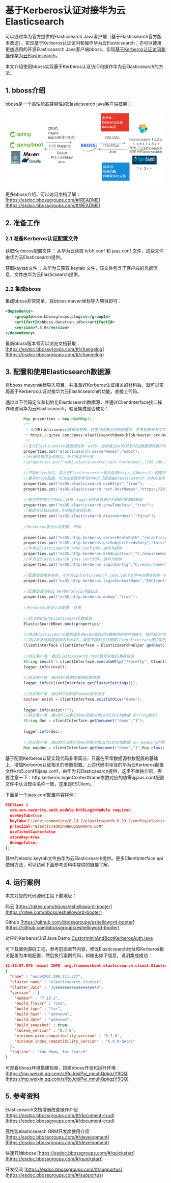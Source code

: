 # 基于Kerberos认证对接华为云Elasticsearch

可以通过华为官方提供的Elasticsearch Java客户端（基于Elasticsearch官方版本改造），实现基于Kerberos认证访问和操作华为云Elasticsearch；亦可以使用更加通用的开源Elasticsearch Java客户端bboss，实现[基于Kerberos认证访问和操作华为云Elasticsearch](https://esdoc.bbossgroups.com/#/development?id=_212-kerberos%E8%AE%A4%E8%AF%81%E9%85%8D%E7%BD%AE)。

本文介绍使用bboss实现基于Kerberos认证访问和操作华为云Elasticsearch的方法。
## 1. bboss介绍  
bboss是一个高性能高兼容性的Elasticsearch java客户端框架：

![](images\client-Elasticsearch.png)

更多bboss介绍，可以访问文档了解：[https://esdoc.bbossgroups.com/#/README](https://esdoc.bbossgroups.com/#/README)

## 2. 准备工作
### 2.1 准备Kerberos认证配置文件
获取Kerberos配置文件 ：从华为云获取 krb5.conf 和 jaas.conf 文件，这些文件由华为云Elasticsearch提供。

获取keytab文件 ：从华为云获取 keytab 文件，该文件包含了客户端的凭据信息，文件由华为云Elasticsearch提供。
### 2.2 集成bboss
集成bboss非常简单，将bboss maven坐标导入项目即可：
```xml
<dependency>
    <groupId>com.bbossgroups.plugins</groupId>
    <artifactId>bboss-datatran-jdbc</artifactId>
    <version>7.5.0</version>
</dependency>
```

最新bboss版本号可以浏览文档获取：
[https://esdoc.bbossgroups.com/#/changelog](https://esdoc.bbossgroups.com/#/changelog)

## 3. 配置和使用Elasticsearch数据源
将bboss maven坐标导入项目，并准备好Kerberos认证相关的材料后，就可以实现基于Kerberos认证对接华为云Elasticsearch的功能，直接上代码。

通过以下代码定义和初始化Elasticsearch数据源，并通过ClientInterface接口操作和访问华为云Elasticsearch，验证集成是否成功：

```java
		Map properties = new HashMap();
        /**
         * 配置Elasticsearch数据源参数，这里只设置必须的配置项，更多配置参考文件：
         * https://gitee.com/bboss/elasticsearchdemo/blob/master/src/main/resources/application.properties
         */
        //定义Elasticsearch数据源名称：esDS，后续通过esDS获取对应数据源的客户端API操作和访问Elasticsearch
        properties.put("elasticsearch.serverNames","esDS");
        //es服务器地址和端口，多个用逗号分隔
        //properties.put("esDS.elasticsearch.rest.hostNames","192.168.137.1:8200");

		//开启https协议，华为云Elasticsearch一般会启用https,在bboss中，配置开启https协议的Elasticsearch节点地址时，需带上https://协议头；
		//更多https配置，可浏览后面参考资料中的【高性能elasticsearch ORM开发库使用介绍】了解
        properties.put("esDS.elasticsearch.useHttps","true");
        properties.put("esDS.elasticsearch.rest.hostNames","https://202.280.211.227:9280,https://202.280.211.227:9281,https://202.280.211.227:9282");
 
        //是否在控制台打印dsl语句，log4j组件日志级别为INFO或者DEBUG
        properties.put("esDS.elasticsearch.showTemplate","true");
        //集群节点自动发现,关闭服务发现机制
        properties.put("esDS.elasticsearch.discoverHost","false");
      
        //Kerberos安全认证配置--开始
        
        properties.put("esDS.http.kerberos.serverRealmPath","/elasticsearch/serverrealm");//配置华为云Elasticsearch服务端Princpal查询服务地址
        properties.put("esDS.http.kerberos.useSubjectCredsOnly","false");
        //华为云Elasticsearch krb5.conf文件，由华为提供
        properties.put("esDS.http.kerberos.krb5Location","C:/environment/es/8.13.2/elasticsearch-8.13.2/config/krb5.conf");
        //华为云Elasticsearch jaas.conf文件，由华为提供
        properties.put("esDS.http.kerberos.loginConfig","C:/environment/es/8.13.2/elasticsearch-8.13.2/config/jaas.conf");

        //配置登录模块名称，与华为云Elasticsearch jaas.conf文件中的模块名称一致
        properties.put("esDS.http.kerberos.loginContextName","ESClient");
        
        //配置是否debug Kerberos认证详细日志
        properties.put("esDS.http.kerberos.debug","true");

        //Kerberos安全认证配置--结束
        
        //启动和初始化Elasticsearch数据源
        ElasticSearchBoot.boot(properties);
        
        //通过Elasticsearch数据源名称esDS获取对应数据源的客户端API，操作和访问Elasticsearch
        //可以反复根据数据源名称esDS，调用下面的方法获取ClientInterface接口实例，始终返回单实例多线程安全的ClientInterface对象
        ClientInterface clientInterface = ElasticSearchHelper.getRestClientUtil("esDS");
        
        //验证客户端：通过Elasticsearch rest服务获取ES集群信息
        String result = clientInterface.executeHttp("/?pretty", ClientInterface.HTTP_GET);
        logger.info(result);
        
        //验证客户端：通过API获取ES集群配置参数
        logger.info(clientInterface.getClusterSettings());

        //验证客户端：通过API判断索引demo是否存在
        boolean exist = clientInterface.existIndice("demo");

        logger.info(exist+"");
        //验证客户端：通过API从索引demo获取文档id为1的文档数据（String报文）
        String doc = clientInterface.getDocument("demo","1");

        logger.info(doc);

        //验证客户端：通过API从索引demo获取文档id为1的文档数据（or mapping示例：返回Map结构的数据，亦可以转换为PO对象）
        Map mapdoc = clientInterface.getDocument("demo","1",Map.class);
```

基于配置Kerberos认证实现代码非常简洁，只需在平常数据源参数配置的基础上，增加Kerberos认证相关的参数配置。上述代码中涉及的华为云Kerberos配置文件krb5.conf和jaas.conf，由华为云Elasticsearch提供，这里不单独介绍，需要注意一下：http.kerberos.loginContextName参数对应的值需与jaas.conf配置文件中认证模块名称一致，这里是ESClient。

下面是一个jaas.conf配置内容样例：

```json
ESClient {
  com.sun.security.auth.module.Krb5LoginModule required
  useKeyTab=true
  keyTab="C:/environment/es/8.13.2/elasticsearch-8.13.2/config/elastic.keytab"
  principal="elastic/admin@BBOSSGROUPS.COM"
  useTicketCache=false
  storeKey=true
  debug=false;
};
```
其中的elastic.keytab文件由华为云Elasticsearch提供。更多ClientInterface api使用方法，可以访问下面参考资料中提供的链接了解。

## 4. 运行案例

本文对应的代码源码工程下载地址：

码云 [https://gitee.com/bboss/eshelloword-booter](https://gitee.com/bboss/eshelloword-booter)

Github [https://github.com/bbossgroups/eshelloword-booter](https://github.com/bbossgroups/eshelloword-booter)

对应的Kerberos认证Java Demo [CustormInitAndBootKerberosAuth.java](https://gitee.com/bboss/eshelloword-booter/blob/master/src/test/java/org/bboss/elasticsearchtest/custominit/CustormInitAndBootKerberosAuth.java)

可下载案例源码工程，参考前面章节内容，修改Elasticsearch地址和Kerberos相关配置为本地配置，然后执行案例代码，如输出如下信息，说明集成成功：

```json
11:36:07.976 [main] INFO  org.frameworkset.elasticsearch.client.ElasticSearchRestClient - Elasticsearch Server Info:
{
  "name" : "node@202.280.211.227",
  "cluster_name" : "elasticsearch_cluster",
  "cluster_uuid" : "3veeeeeeeeeeeeeeeee4Q",
  "version" : {
    "number" : "7.10.2",
    "build_flavor" : "oss",
    "build_type" : "tar",
    "build_hash" : "unknown",
    "build_date" : "unknown",
    "build_snapshot" : true,
    "lucene_version" : "8.7.0",
    "minimum_wire_compatibility_version" : "6.7.0",
    "minimum_index_compatibility_version" : "6.0.0-beta1"
  },
  "tagline" : "You Know, for Search"
}
```

可观看bboss环境搭建视频，搭建bboss开发和运行环境：
[https://mp.weixin.qq.com/s/RoJdxiPw_mnuhQpkqzY9QQ](https://mp.weixin.qq.com/s/RoJdxiPw_mnuhQpkqzY9QQ)

## 5. 参考资料
Elasticsearch文档增删改查操作介绍 [https://esdoc.bbossgroups.com/#/document-crud](https://esdoc.bbossgroups.com/#/document-crud)

高性能elasticsearch ORM开发库使用介绍 [https://esdoc.bbossgroups.com/#/development](https://esdoc.bbossgroups.com/#/development)

快速开始bboss  [https://esdoc.bbossgroups.com/#/quickstart](https://esdoc.bbossgroups.com/#/quickstart)

开发交流 [https://esdoc.bbossgroups.com/#/supportus](https://esdoc.bbossgroups.com/#/supportus)